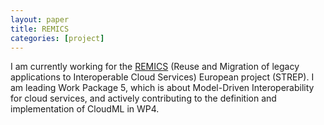 ```yaml
---
layout: paper
title: REMICS
categories: [project]
---
```

I am currently working for the [REMICS](http://www.remics.eu/) (Reuse and Migration of legacy applications to Interoperable Cloud Services) European project (STREP). I am leading Work Package 5, which is about Model-Driven Interoperability for cloud services, and actively contributing to the definition and implementation of CloudML in WP4.
